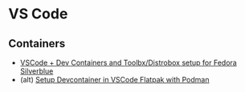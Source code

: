 # VS Code

## Containers

- [VSCode + Dev Containers and Toolbx/Distrobox setup for Fedora Silverblue](https://gist.github.com/lbssousa/bb081e35d483520928033b2797133d5e)
- (alt) [Setup Devcontainer in VSCode Flatpak with Podman](https://www.zihad.com.bd/posts/setup-vscode-flatpak-devcontainer-with-podman/)

